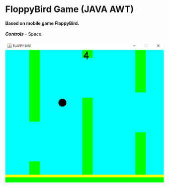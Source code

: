 # **FloppyBird Game (JAVA AWT)**
**Based on mobile game FlappyBird.**<br><br>
**_Controls_** - Space.<br><br>
![FloppyBird](./FloppyBird.png)
